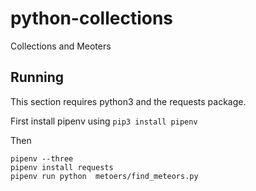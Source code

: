 # python-collections
Collections and Meoters

## Running
This section requires python3 and the requests package.

First install pipenv using `pip3 install pipenv`

Then
```
pipenv --three
pipenv install requests
pipenv run python  metoers/find_meteors.py
```

